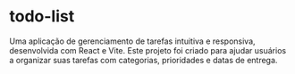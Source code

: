 # todo-list
Uma aplicação de gerenciamento de tarefas intuitiva e responsiva, desenvolvida com React e Vite. Este projeto foi criado para ajudar usuários a organizar suas tarefas com categorias, prioridades e datas de entrega.
